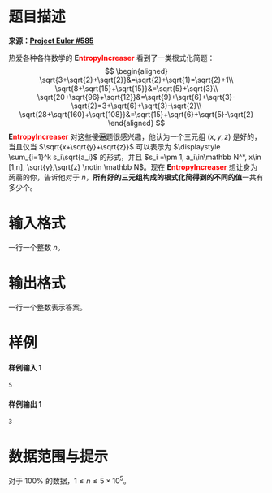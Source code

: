 
# 题目描述

**来源：[Project Euler #585](http://pe-cn.github.io/585/)**

热爱各种各样数学的 <span style="font-weight:bold">E<span style="color:red">ntropyIncreaser</span></span> 看到了一类根式化简题：
$$
\begin{aligned}
\sqrt{3+\sqrt{2}+\sqrt{2}}&=\sqrt{2}+\sqrt{1}=\sqrt{2}+1\\
\sqrt{8+\sqrt{15}+\sqrt{15}}&=\sqrt{5}+\sqrt{3}\\
\sqrt{20+\sqrt{96}+\sqrt{12}}&=\sqrt{9}+\sqrt{6}+\sqrt{3}-\sqrt{2}=3+\sqrt{6}+\sqrt{3}-\sqrt{2}\\
\sqrt{28+\sqrt{160}+\sqrt{108}}&=\sqrt{15}+\sqrt{6}+\sqrt{5}-\sqrt{2}
\end{aligned}
$$
<span style="font-weight:bold">E<span style="color:red">ntropyIncreaser</span></span> 对这些~~傻逼~~题很感兴趣，他认为一个三元组 $(x,y,z)$ 是好的，当且仅当 $\sqrt{x+\sqrt{y}+\sqrt{z}}$ 可以表示为 $\displaystyle  \sum_{i=1}^k s_i\sqrt{a_i}$ 的形式，并且 $s_i =\pm 1, a_i\in\mathbb N^*, x\in [1,n], \sqrt{y},\sqrt{z} \notin \mathbb N$。现在 <span style="font-weight:bold">E<span style="color:red">ntropyIncreaser</span></span> 想让身为蒟蒻的你，告诉他对于 $n$，**所有好的三元组构成的根式化简得到的不同的值**一共有多少个。


# 输入格式

一行一个整数 $n$。

# 输出格式

一行一个整数表示答案。

# 样例

#### 样例输入 1
```plain
5
```

#### 样例输出 1
```plain
3
```

# 数据范围与提示

对于 $100\%$ 的数据，$1\leqslant n\leqslant 5\times 10^5$。

